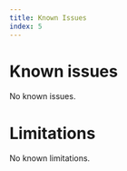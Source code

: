 ```yaml
---
title: Known Issues
index: 5
---
```


# Known issues

No known issues.

# Limitations

No known limitations.
